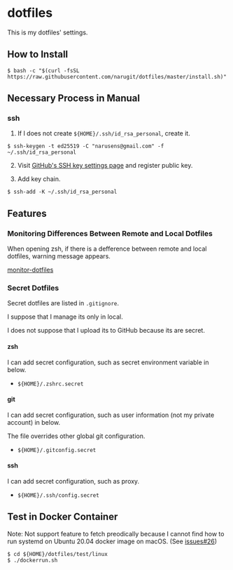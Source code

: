 # dotfiles

This is my dotfiles' settings.

## How to Install

```console
$ bash -c "$(curl -fsSL https://raw.githubusercontent.com/narugit/dotfiles/master/install.sh)"
```

## Necessary Process in Manual
### ssh 
1. If I does not create `${HOME}/.ssh/id_rsa_personal`, create it.
```console
$ ssh-keygen -t ed25519 -C "narusens@gmail.com" -f ~/.ssh/id_rsa_personal
```

2. Visit [GitHub's SSH key settings page](https://github.com/settings/keys) and register public key.

3. Add key chain.
```console
$ ssh-add -K ~/.ssh/id_rsa_personal
```

## Features
### Monitoring Differences Between Remote and Local Dotfiles
When opening zsh, if there is a defference between remote and local dotfiles, warning message appears.

[monitor-dotfiles](https://user-images.githubusercontent.com/51317139/134847919-b7815d8f-a3ba-448c-ac48-4467d8a7403e.png)

### Secret Dotfiles
Secret dotfiles are listed in `.gitignore`.

I suppose that I manage its only in local.

I does not suppose that I upload its to GitHub because its are secret.

#### zsh
I can add secret configuration, such as secret environment variable in below.
- `${HOME}/.zshrc.secret`

#### git
I can add secret configuration, such as user information (not my private account) in below.

The file overrides other global git configuration.

- `${HOME}/.gitconfig.secret`

#### ssh
I can add secret configuration, such as proxy.

- `${HOME}/.ssh/config.secret`

## Test in Docker Container
Note: Not support feature to fetch preodically because I cannot find how to run systemd on Ubuntu 20.04 docker image on macOS. (See [issues#26](https://github.com/narugit/dotfiles/issues/26))

```console
$ cd ${HOME}/dotfiles/test/linux
$ ./dockerrun.sh
```

